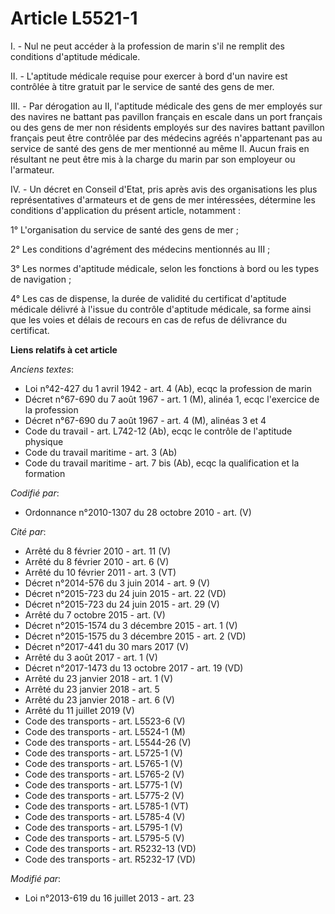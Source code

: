 # Article L5521-1

I. - Nul ne peut accéder à la profession de marin s'il ne remplit des conditions d'aptitude médicale. 

II. - L'aptitude médicale requise pour exercer à bord d'un navire est contrôlée à titre gratuit par le service de santé des
gens de mer. 

III. - Par dérogation au II, l'aptitude médicale des gens de mer employés sur des navires ne battant pas pavillon français en
escale dans un port français ou des gens de mer non résidents employés sur des navires battant pavillon français peut être
contrôlée par des médecins agréés n'appartenant pas au service de santé des gens de mer mentionné au même II. Aucun frais en
résultant ne peut être mis à la charge du marin par son employeur ou l'armateur. 

IV. - Un décret en Conseil d'Etat, pris après avis des organisations les plus représentatives d'armateurs et de gens de mer
intéressées, détermine les conditions d'application du présent article, notamment : 

1° L'organisation du service de santé des gens de mer ; 

2° Les conditions d'agrément des médecins mentionnés au III ; 

3° Les normes d'aptitude médicale, selon les fonctions à bord ou les types de navigation ; 

4° Les cas de dispense, la durée de validité du certificat d'aptitude médicale délivré à l'issue du contrôle d'aptitude
médicale, sa forme ainsi que les voies et délais de recours en cas de refus de délivrance du certificat.

**Liens relatifs à cet article**

_Anciens textes_:

  - Loi n°42-427 du 1 avril 1942 - art. 4 (Ab), ecqc la profession de marin
  - Décret n°67-690 du 7 août 1967 - art. 1 (M), alinéa 1, ecqc l'exercice de la profession
  - Décret n°67-690 du 7 août 1967 - art. 4 (M), alinéas 3 et 4
  - Code du travail - art. L742-12 (Ab), ecqc le contrôle de l'aptitude physique
  - Code du travail maritime - art. 3 (Ab)
  - Code du travail maritime - art. 7 bis (Ab), ecqc la qualification et la formation

_Codifié par_:

  - Ordonnance n°2010-1307 du 28 octobre 2010 - art. (V)

_Cité par_:

  - Arrêté du 8 février 2010 - art. 11 (V)
  - Arrêté du 8 février 2010 - art. 6 (V)
  - Arrêté du 10 février 2011 - art. 3 (VT)
  - Décret n°2014-576 du 3 juin 2014 - art. 9 (V)
  - Décret n°2015-723 du 24 juin 2015 - art. 22 (VD)
  - Décret n°2015-723 du 24 juin 2015 - art. 29 (V)
  - Arrêté du 7 octobre 2015 - art. (V)
  - Décret n°2015-1574 du 3 décembre 2015 - art. 1 (V)
  - Décret n°2015-1575 du 3 décembre 2015 - art. 2 (VD)
  - Décret n°2017-441 du 30 mars 2017 (V)
  - Arrêté du 3 août 2017 - art. 1 (V)
  - Décret n°2017-1473 du 13 octobre 2017 - art. 19 (VD)
  - Arrêté du 23 janvier 2018 - art. 1 (V)
  - Arrêté du 23 janvier 2018 - art. 5
  - Arrêté du 23 janvier 2018 - art. 6 (V)
  - Arrêté du 11 juillet 2019 (V)
  - Code des transports - art. L5523-6 (V)
  - Code des transports - art. L5524-1 (M)
  - Code des transports - art. L5544-26 (V)
  - Code des transports - art. L5725-1 (V)
  - Code des transports - art. L5765-1 (V)
  - Code des transports - art. L5765-2 (V)
  - Code des transports - art. L5775-1 (V)
  - Code des transports - art. L5775-2 (V)
  - Code des transports - art. L5785-1 (VT)
  - Code des transports - art. L5785-4 (V)
  - Code des transports - art. L5795-1 (V)
  - Code des transports - art. L5795-5 (V)
  - Code des transports - art. R5232-13 (VD)
  - Code des transports - art. R5232-17 (VD)

_Modifié par_:

  - Loi n°2013-619 du 16 juillet 2013 - art. 23
